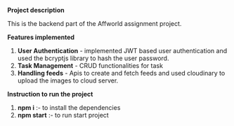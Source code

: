 **Project description**

This is the backend part of the Affworld assignment project. 

**Features implemented**
1. **User Authentication** - implemented JWT based user authentication and used the bcryptjs library to hash the user password.
2. **Task Management** - CRUD functionalities for task
3. **Handling feeds** - Apis to create and fetch feeds and used cloudinary to upload the images to cloud server.




**Instruction to run the project**
1. **npm i**       :- to install the dependencies
2. **npm start**    :- to run start project

